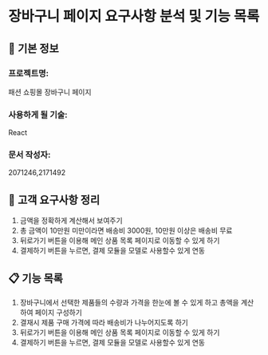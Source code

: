 # 장바구니 페이지 요구사항 분석 및 기능 목록

## 📌 기본 정보
### 프로젝트명: 
패션 쇼핑몰 장바구니 페이지

### 사용하게 될 기술: 
React

### 문서 작성자: 
2071246,2171492

## 📝 고객 요구사항 정리
1. 금액을 정확하게 계산해서 보여주기
2. 총 금액이 10만원 미만이라면 배송비 3000원, 10만원 이상은 배송비 무료
3. 뒤로가기 버튼을 이용해 메인 상품 목록 페이지로 이동할 수 있게 하기
4. 결제하기 버튼을 누르면, 결제 모듈을 모델로 사용할수 있게 연동

## 📋 기능 목록
1. 장바구니에서 선택한 제품들의 수량과 가격을 한눈에 볼 수 있게 하고 총액을 계산하여 페이지 구성하기
2. 결재시 제품 구매 가격에 따라 배송비가 나누어지도록 하기
3. 뒤로가기 버튼을 이용해 메인 상품 목록 페이지로 이동할 수 있게 하기
4. 결제하기 버튼을 누르면, 결제 모듈을 모델로 사용할수 있게 연동